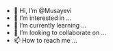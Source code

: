 - 👋 Hi, I’m @Musayevi
- 👀 I’m interested in ...
- 🌱 I’m currently learning ...
- 💞️ I’m looking to collaborate on ...
- 📫 How to reach me ...

<!---
Musayevi/Musayevi is a ✨ special ✨ repository because its `README.md` (this file) appears on your GitHub profile.
You can click the Preview link to take a look at your changes.
--->
